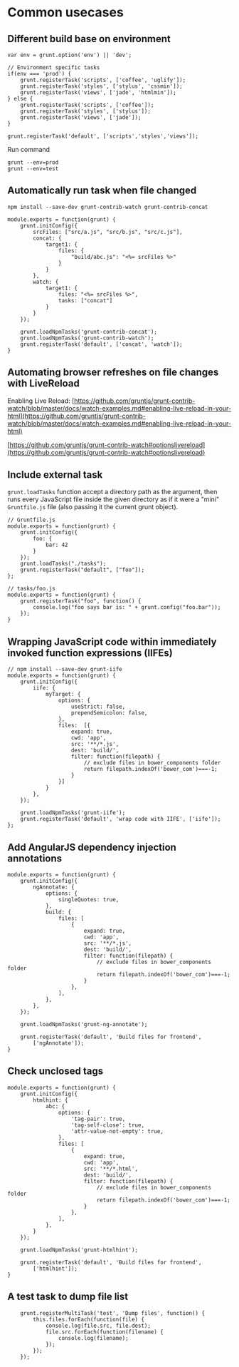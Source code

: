 # Common usecases

## Different build base on environment

```
var env = grunt.option('env') || 'dev';

// Environment specific tasks
if(env === 'prod') {
	grunt.registerTask('scripts', ['coffee', 'uglify']);
	grunt.registerTask('styles', ['stylus', 'cssmin']);
	grunt.registerTask('views', ['jade', 'htmlmin']);
} else {
	grunt.registerTask('scripts', ['coffee']);
	grunt.registerTask('styles', ['stylus']);
	grunt.registerTask('views', ['jade']);
}

grunt.registerTask('default', ['scripts','styles','views']);
```

Run command

```
grunt --env=prod
grunt --env=test
```

## Automatically run task when file changed

```
npm install --save-dev grunt-contrib-watch grunt-contrib-concat

module.exports = function(grunt) {
	grunt.initConfig({
		srcFiles: ["src/a.js", "src/b.js", "src/c.js"],
		concat: {
			target1: {
				files: {
					"build/abc.js": "<%= srcFiles %>"
				}
			}
		},
		watch: {
			target1: {
				files: "<%= srcFiles %>",
				tasks: ["concat"]
			}
		}
	});

	grunt.loadNpmTasks('grunt-contrib-concat');
	grunt.loadNpmTasks('grunt-contrib-watch');
	grunt.registerTask('default', ['concat', 'watch']);	
}
```

## Automating browser refreshes on file changes with LiveReload

Enabling Live Reload: [https://github.com/gruntjs/grunt-contrib-watch/blob/master/docs/watch-examples.md#enabling-live-reload-in-your-html](https://github.com/gruntjs/grunt-contrib-watch/blob/master/docs/watch-examples.md#enabling-live-reload-in-your-html)

[https://github.com/gruntjs/grunt-contrib-watch#optionslivereload](https://github.com/gruntjs/grunt-contrib-watch#optionslivereload)


## Include external task

`grunt.loadTasks` function accept a directory path as the argument, then runs every JavaScript file inside the given directory as if it were a "mini" `Gruntfile.js` file (also passing it the current grunt object). 

```
// Gruntfile.js
module.exports = function(grunt) {
	grunt.initConfig({
		foo: {
			bar: 42
		}
	});
	grunt.loadTasks("./tasks");
	grunt.registerTask("default", ["foo"]);
};

// tasks/foo.js
module.exports = function(grunt) {
	grunt.registerTask("foo", function() {
		console.log("foo says bar is: " + grunt.config("foo.bar"));
	});
}
```

## Wrapping JavaScript code within immediately invoked function expressions (IIFEs)

```
// npm install --save-dev grunt-iife
module.exports = function(grunt) {
	grunt.initConfig({
		iife: {
			myTarget: {
				options: {
					useStrict: false,
					prependSemicolon: false,
				},
				files:  [{
					expand: true,
					cwd: 'app',
					src: '**/*.js',
					dest: 'build/',
					filter: function(filepath) {
						// exclude files in bower_components folder
						return filepath.indexOf('bower_com')===-1;
					}
				}]
			}
		},
	});

	grunt.loadNpmTasks('grunt-iife');
	grunt.registerTask('default', 'wrap code with IIFE', ['iife']);
};
```

## Add AngularJS dependency injection annotations
```
module.exports = function(grunt) {
	grunt.initConfig({
		ngAnnotate: {
			options: {
				singleQuotes: true,
			},
			build: {
				files: [
					{
						expand: true,
						cwd: 'app',
						src: '**/*.js',
						dest: 'build/',
						filter: function(filepath) {
							// exclude files in bower_components folder
							return filepath.indexOf('bower_com')===-1;
						}
					},
				],
			},
		},
	});
	 
	grunt.loadNpmTasks('grunt-ng-annotate');
	
	grunt.registerTask('default', 'Build files for frontend',
		['ngAnnotate']);
}
```

## Check unclosed tags
```
module.exports = function(grunt) {
	grunt.initConfig({
		htmlhint: {
			abc: {
				options: {
					'tag-pair': true,
					'tag-self-close': true,
					'attr-value-not-empty': true,
				},
				files: [
					{
						expand: true,
						cwd: 'app',
						src: '**/*.html',
						dest: 'build/',
						filter: function(filepath) {
							// exclude files in bower_components folder
							return filepath.indexOf('bower_com')===-1;
						}
					},
				],				
			},
		}
	});
	 
	grunt.loadNpmTasks('grunt-htmlhint');
	
	grunt.registerTask('default', 'Build files for frontend',
		['htmlhint']);
}
```


## A test task to dump file list
```
	grunt.registerMultiTask('test', 'Dump files', function() {
		this.files.forEach(function(file) {
			console.log(file.src, file.dest);
			file.src.forEach(function(filename) {
				console.log(filename);
			});
		});
	});

```